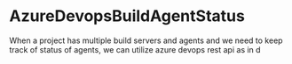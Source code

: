 # AzureDevopsBuildAgentStatus
When a project has multiple build servers and agents and we need to keep track of status of agents, we can utilize azure devops rest api as in d 
